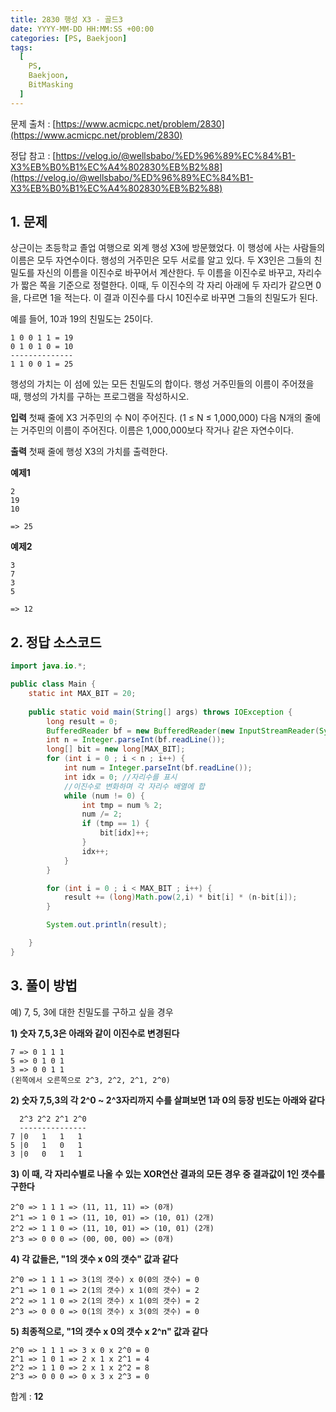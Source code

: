 ```yaml
---
title: 2830 행성 X3 - 골드3
date: YYYY-MM-DD HH:MM:SS +00:00
categories: [PS, Baekjoon]
tags:
  [
    PS,
    Baekjoon,
    BitMasking
  ]
---
```


문제 출처 : [https://www.acmicpc.net/problem/2830](https://www.acmicpc.net/problem/2830)

정답 참고 : [https://velog.io/@wellsbabo/%ED%96%89%EC%84%B1-X3%EB%B0%B1%EC%A4%802830%EB%B2%88](https://velog.io/@wellsbabo/%ED%96%89%EC%84%B1-X3%EB%B0%B1%EC%A4%802830%EB%B2%88)

## 1. 문제
상근이는 초등학교 졸업 여행으로 외계 행성 X3에 방문했었다. 이 행성에 사는 사람들의 이름은 모두 자연수이다. 행성의 거주민은 모두 서로를 알고 있다. 두 X3인은 그들의 친밀도를 자신의 이름을 이진수로 바꾸어서 계산한다. 두 이름을 이진수로 바꾸고, 자리수가 짧은 쪽을 기준으로 정렬한다. 이때, 두 이진수의 각 자리 아래에 두 자리가 같으면 0을, 다르면 1을 적는다. 이 결과 이진수를 다시 10진수로 바꾸면 그들의 친밀도가 된다.

예를 들어, 10과 19의 친밀도는 25이다.

```
1 0 0 1 1 = 19
0 1 0 1 0 = 10
--------------
1 1 0 0 1 = 25
```

행성의 가치는 이 섬에 있는 모든 친밀도의 합이다. 행성 거주민들의 이름이 주어졌을 때, 행성의 가치를 구하는 프로그램을 작성하시오.

**입력**
첫째 줄에 X3 거주민의 수 N이 주어진다. (1 ≤ N ≤ 1,000,000) 다음 N개의 줄에는 거주민의 이름이 주어진다. 이름은 1,000,000보다 작거나 같은 자연수이다.


**출력**
첫째 줄에 행성 X3의 가치를 출력한다.

**예제1**
```
2
19
10

=> 25
```

**예제2**
```
3
7
3
5

=> 12
```
## 2. 정답 소스코드
```java
import java.io.*;

public class Main {
    static int MAX_BIT = 20;
    
    public static void main(String[] args) throws IOException {
        long result = 0;
        BufferedReader bf = new BufferedReader(new InputStreamReader(System.in));
        int n = Integer.parseInt(bf.readLine());
        long[] bit = new long[MAX_BIT];
        for (int i = 0 ; i < n ; i++) {
            int num = Integer.parseInt(bf.readLine());
            int idx = 0; //자리수를 표시
            //이진수로 변화하며 각 자리수 배열에 합
            while (num != 0) {
                int tmp = num % 2;
                num /= 2;
                if (tmp == 1) {
                    bit[idx]++;
                }
                idx++;
            }
        }

        for (int i = 0 ; i < MAX_BIT ; i++) {
            result += (long)Math.pow(2,i) * bit[i] * (n-bit[i]);
        }

        System.out.println(result);

    }
}
```

## 3. 풀이 방법
예) 7, 5, 3에 대한 친밀도를 구하고 싶을 경우

**1) 숫자 7,5,3은 아래와 같이 이진수로 변경된다**
```
7 => 0 1 1 1
5 => 0 1 0 1
3 => 0 0 1 1 
(왼쪽에서 오른쪽으로 2^3, 2^2, 2^1, 2^0)
```

**2) 숫자 7,5,3의 각 2^0 ~ 2^3자리까지 수를 살펴보면 1과 0의 등장 빈도는 아래와 같다**
```
  2^3 2^2 2^1 2^0
  ---------------
7 |0   1   1   1
5 |0   1   0   1
3 |0   0   1   1 
```

**3) 이 때, 각 자리수별로 나올 수 있는 XOR연산 결과의 모든 경우 중 결과값이 1인 갯수를 구한다**
```
2^0 => 1 1 1 => (11, 11, 11) => (0개)
2^1 => 1 0 1 => (11, 10, 01) => (10, 01) (2개)
2^2 => 1 1 0 => (11, 10, 01) => (10, 01) (2개)
2^3 => 0 0 0 => (00, 00, 00) => (0개)
```

**4) 각 값들은, "1의 갯수 x 0의 갯수" 값과 같다**
```
2^0 => 1 1 1 => 3(1의 갯수) x 0(0의 갯수) = 0
2^1 => 1 0 1 => 2(1의 갯수) x 1(0의 갯수) = 2
2^2 => 1 1 0 => 2(1의 갯수) x 1(0의 갯수) = 2
2^3 => 0 0 0 => 0(1의 갯수) x 3(0의 갯수) = 0
```

**5) 최종적으로, "1의 갯수 x 0의 갯수 x 2^n" 값과 같다**
```
2^0 => 1 1 1 => 3 x 0 x 2^0 = 0
2^1 => 1 0 1 => 2 x 1 x 2^1 = 4
2^2 => 1 1 0 => 2 x 1 x 2^2 = 8
2^3 => 0 0 0 => 0 x 3 x 2^3 = 0
```

합계 : **12**